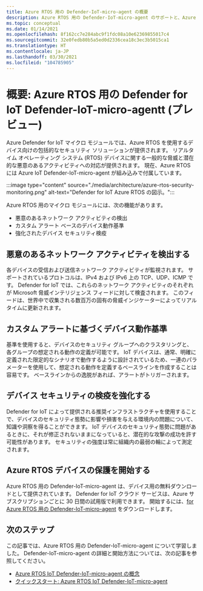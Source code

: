 ```yaml
---
title: Azure RTOS 用の Defender-IoT-micro-agent の概要
description: Azure RTOS 用の Defender-IoT-micro-agent のサポートと、Azure Defender for IoT の一部としての実装について説明します。
ms.topic: conceptual
ms.date: 01/14/2021
ms.openlocfilehash: 8f162cc7e284abc9f1fdc08a10e62369855017c4
ms.sourcegitcommit: 32e0fedb80b5a5ed0d2336cea18c3ec3b5015ca1
ms.translationtype: HT
ms.contentlocale: ja-JP
ms.lasthandoff: 03/30/2021
ms.locfileid: "104785905"
---
```

# <a name="overview-defender-for-iot-defender-iot-micro-agent-for-azure-rtos-preview"></a>概要: Azure RTOS 用の Defender for IoT Defender-IoT-micro-agentt (プレビュー)

Azure Defender for IoT マイクロ モジュールでは、Azure RTOS を使用するデバイス向けの包括的なセキュリティ ソリューションが提供されます。 リアルタイム オペレーティング システム (RTOS) デバイスに関する一般的な脅威と潜在的な悪意のあるアクティビティへの対応が提供されます。 現在、Azure RTOS には Azure IoT Defender-IoT-micro-agent が組み込みで付属しています。

:::image type="content" source="./media/architecture/azure-rtos-security-monitoring.png" alt-text="Defender for IoT Azure RTOS の図示。":::


Azure RTOS 用のマイクロ モジュールには、次の機能があります。

- 悪意のあるネットワーク アクティビティの検出
- カスタム アラート ベースのデバイス動作基準
- 強化されたデバイス セキュリティ検疫

## <a name="detect-malicious-network-activities"></a>悪意のあるネットワーク アクティビティを検出する

各デバイスの受信および送信ネットワーク アクティビティが監視されます。 サポートされているプロトコルは、IPv4 および IPv6 上の TCP、UDP、ICMP です。 Defender for IoT では、これらのネットワーク アクティビティのそれぞれが Microsoft 脅威インテリジェンス フィードに対して検査されます。 このフィードは、世界中で収集される数百万の固有の脅威インジケーターによってリアルタイムに更新されます。

## <a name="device-behavior-baselining-based-on-custom-alerts"></a>カスタム アラートに基づくデバイス動作基準

基準を使用すると、デバイスのセキュリティ グループへのクラスタリングと、各グループの想定される動作の定義が可能です。 IoT デバイスは、通常、明確に定義された限定的なシナリオで動作するように設計されているため、一連のパラメーターを使用して、想定される動作を定義するベースラインを作成することは容易です。 ベースラインからの逸脱があれば、アラートがトリガーされます。

## <a name="improve-your-device-security-hygiene"></a>デバイス セキュリティの検疫を強化する

Defender for IoT によって提供される推奨インフラストラクチャを使用することで、デバイスのセキュリティ態勢に影響や損害を与える環境内の問題について、知識や洞察を得ることができます。 IoT デバイスのセキュリティ態勢に問題があるときに、それが修正されないままになっていると、潜在的な攻撃の成功を許す可能性があります。 セキュリティの強度は常に組織内の最弱の輪によって測定されます。

## <a name="get-started-protecting-azure-rtos-devices"></a>Azure RTOS デバイスの保護を開始する

Azure RTOS 用の Defender-IoT-micro-agent は、デバイス用の無料ダウンロードとして提供されています。 Defender for IoT クラウド サービスは、Azure サブスクリプションごとに 30 日間の試用版で利用できます。 開始するには、[for Azure RTOS 用の Defender-IoT-micro-agent](https://github.com/MicrosoftDocs/azure-docs/blob/master/articles/defender-for-iot/iot-security-azure-rtos.md) をダウンロードします。 

## <a name="next-steps"></a>次のステップ

この記事では、Azure RTOS 用の Defender-IoT-micro-agent について学習しました。 Defender-IoT-micro-agent の詳細と開始方法については、次の記事を参照してください。

- [Azure RTOS IoT Defender-IoT-micro-agent の概念](concept-rtos-security-module.md)
- [クイックスタート: Azure RTOS IoT Defender-IoT-micro-agent](quickstart-azure-rtos-security-module.md)
